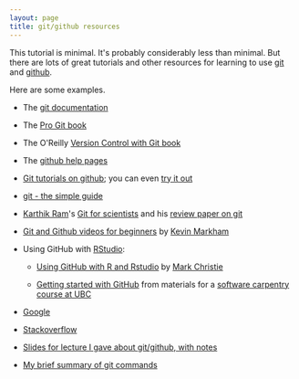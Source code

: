 ```yaml
---
layout: page
title: git/github resources
---
```


This tutorial is minimal.  It's probably considerably less than
minimal.  But there are lots of great tutorials and other resources
for learning to use [git](http://git-scm.com) and
[github](http://github.com).

Here are some examples.

- The [git documentation](http://git-scm.com/documentation)

- The [Pro Git book](http://git-scm.com/book)

- The O'Reilly
  [Version Control with Git book](http://shop.oreilly.com/product/9780596520137.do)
  
- The [github help pages](https://help.github.com/)

- [Git tutorials on github](http://learn.github.com/); you can even
  [try it out](http://try.github.io/levels/1/challenges/1)

- [git - the simple guide](http://rogerdudler.github.io/git-guide/)

- [Karthik Ram](https://github.com/karthik)'s
  [Git for scientists](http://karthik.github.io/git_intro) and his
  [review paper on git](https://github.com/karthik/smb_git)

- [Git and Github videos for beginners](http://www.dataschool.io/git-and-github-videos-for-beginners/)
  by [Kevin Markham](http://www.dataschool.io/about/)

- Using GitHub with [RStudio](http://www.rstudio.com):
  
  - [Using GitHub with R and Rstudio](http://markrchristie.wordpress.com/2013/11/26/using-github-with-r-and-rstudio/)
    by [Mark Christie](http://markrchristie.wordpress.com/)

  - [Getting started with GitHub](http://jennybc.github.io/2014-05-12-ubc/ubc-r/session2.4_github.html)
    from materials for a
    [software carpentry](http://software-carpentry.org/)
    [course at UBC](http://jennybc.github.io/2014-05-12-ubc/)
    
- [Google](http://bit.ly/13lFEmG)

- [Stackoverflow](http://stackoverflow.com/questions/tagged/git)

- [Slides for lecture I gave about git/github, with notes](http://kbroman.org/Tools4RR/assets/lectures/04_git_withnotes.pdf)

- [My brief summary of git commands](https://github.com/kbroman/Tools4RR/tree/master/04_Git/GitCommands/git_notes.md)
